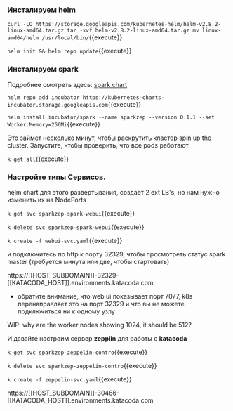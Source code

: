 ### Инсталируем helm

`curl -LO https://storage.googleapis.com/kubernetes-helm/helm-v2.8.2-linux-amd64.tar.gz
tar -xvf helm-v2.8.2-linux-amd64.tar.gz
mv linux-amd64/helm /usr/local/bin/`{{execute}}

`helm init && helm repo update`{{execute}}

### Инсталируем  spark

Подробнее смотреть здесь: [spark chart](https://hub.helm.sh/charts/incubator/spark)


`helm repo add incubator https://kubernetes-charts-incubator.storage.googleapis.com`{{execute}}

`helm install incubator/spark --name sparkzep --version 0.1.1 --set Worker.Memory=256Mi`{{execute}}

Это займет несколько минут, чтобы раскрутить кластер spin up the cluster. Запустите, чтобы проверить, что все pods работают.

`k get all`{{execute}}


### Настройте типы Сервисов.

helm chart для этого развертывания, создает 2 ext LB's, но нам нужно изменить их на NodePorts

`k get svc sparkzep-spark-webui`{{execute}}

`k delete svc sparkzep-spark-webui`{{execute}}

`k create -f webui-svc.yaml`{{execute}}

и подключитесь по http к порту 32329, чтобы просмотреть статус  spark master (требуется минута или две, чтобы стартовать)

https://[[HOST_SUBDOMAIN]]-32329-[[KATACODA_HOST]].environments.katacoda.com

* обратите внимание, что web ui показывает порт 7077, k8s перенаправляет это на порт 32329  и что вы не можете подключиться ни к одному узлу

WIP: why are the worker nodes showing  1024, it should be 512?

И давайте настроим сервер **zepplin** для работы с **katacoda**

`k get svc sparkzep-zeppelin-contro`{{execute}}

`k delete svc sparkzep-zeppelin-contro`{{execute}}

`k create -f zeppelin-svc.yaml`{{execute}}

https://[[HOST_SUBDOMAIN]]-30466-[[KATACODA_HOST]].environments.katacoda.com





